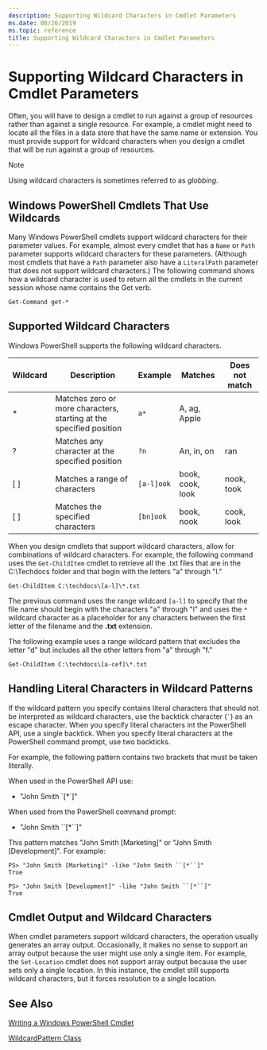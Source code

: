 ```yaml
---
description: Supporting Wildcard Characters in Cmdlet Parameters
ms.date: 08/26/2019
ms.topic: reference
title: Supporting Wildcard Characters in Cmdlet Parameters
---
```

# Supporting Wildcard Characters in Cmdlet Parameters

Often, you will have to design a cmdlet to run against a group of resources rather than against a
single resource. For example, a cmdlet might need to locate all the files in a data store that have
the same name or extension. You must provide support for wildcard characters when you design a
cmdlet that will be run against a group of resources.

> [!NOTE]
> Using wildcard characters is sometimes referred to as *globbing*.

## Windows PowerShell Cmdlets That Use Wildcards

 Many Windows PowerShell cmdlets support wildcard characters for their parameter values. For
 example, almost every cmdlet that has a `Name` or `Path` parameter supports wildcard characters for
 these parameters. (Although most cmdlets that have a `Path` parameter also have a `LiteralPath`
 parameter that does not support wildcard characters.) The following command shows how a wildcard
 character is used to return all the cmdlets in the current session whose name contains the Get
 verb.

 `Get-Command get-*`

## Supported Wildcard Characters

Windows PowerShell supports the following wildcard characters.

| Wildcard |                             Description                             |  Example   |     Matches      | Does not match |
| -------- | ------------------------------------------------------------------- | ---------- | ---------------- | -------------- |
| *        | Matches zero or more characters, starting at the specified position | `a*`       | A, ag, Apple     |                |
| ?        | Matches any character at the specified position                     | `?n`       | An, in, on       | ran            |
| [ ]      | Matches a range of characters                                       | `[a-l]ook` | book, cook, look | nook, took     |
| [ ]      | Matches the specified characters                                    | `[bn]ook`  | book, nook       | cook, look     |

When you design cmdlets that support wildcard characters, allow for combinations of wildcard
characters. For example, the following command uses the `Get-ChildItem` cmdlet to retrieve all the
.txt files that are in the C:\Techdocs folder and that begin with the letters "a" through "l."

`Get-ChildItem C:\techdocs\[a-l]\*.txt`

The previous command uses the range wildcard `[a-l]` to specify that the file name should begin
with the characters "a" through "l" and uses the `*` wildcard character as a placeholder
for any characters between the first letter of the filename and the **.txt** extension.

The following example uses a range wildcard pattern that excludes the letter "d" but includes all
the other letters from "a" through "f."

`Get-ChildItem C:\techdocs\[a-cef]\*.txt`

## Handling Literal Characters in Wildcard Patterns

If the wildcard pattern you specify contains literal characters that should not be interpreted as
wildcard characters, use the backtick character (`` ` ``) as an escape character. When you specify
literal characters int the PowerShell API, use a single backtick. When you specify literal
characters at the PowerShell command prompt, use two backticks.

For example, the following pattern
contains two brackets that must be taken literally.

When used in the PowerShell API use:

- "John Smith \`[*`]"

When used from the PowerShell command prompt:

- "John Smith \`\`[*\``]"

This pattern matches "John Smith [Marketing]" or "John Smith [Development]". For example:

```
PS> "John Smith [Marketing]" -like "John Smith ``[*``]"
True

PS> "John Smith [Development]" -like "John Smith ``[*``]"
True
```

## Cmdlet Output and Wildcard Characters

When cmdlet parameters support wildcard characters, the operation usually generates an array output.
Occasionally, it makes no sense to support an array output because the user might use only a single
item. For example, the `Set-Location` cmdlet does not support array output because the user sets
only a single location. In this instance, the cmdlet still supports wildcard characters, but it
forces resolution to a single location.

## See Also

[Writing a Windows PowerShell Cmdlet](./writing-a-windows-powershell-cmdlet.md)

[WildcardPattern Class](/dotnet/api/system.management.automation.wildcardpattern)
